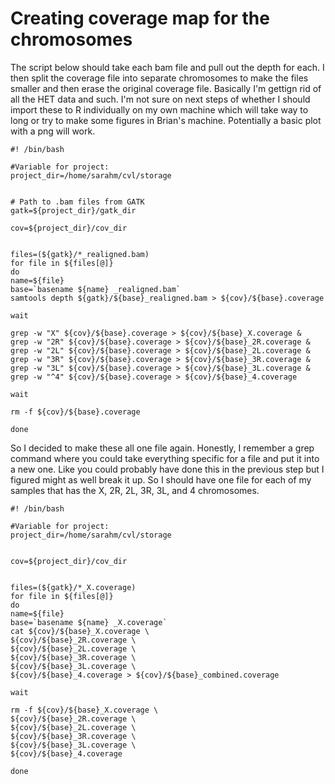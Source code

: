 # Creating coverage map for the chromosomes

The script below should take each bam file and pull out the depth for each. I then split the coverage file into separate chromosomes to make the files smaller and then erase the original coverage file. Basically I'm gettign rid of all the HET data and such. I'm not sure on next steps of whether I should import these to R individually on my own machine which will take way to long or try to make some figures in Brian's machine. Potentially a basic plot with a png will work.
```
#! /bin/bash

#Variable for project:
project_dir=/home/sarahm/cvl/storage


# Path to .bam files from GATK
gatk=${project_dir}/gatk_dir

cov=${project_dir}/cov_dir


files=(${gatk}/*_realigned.bam)
for file in ${files[@]}
do
name=${file}
base=`basename ${name} _realigned.bam`
samtools depth ${gatk}/${base}_realigned.bam > ${cov}/${base}.coverage

wait

grep -w "X" ${cov}/${base}.coverage > ${cov}/${base}_X.coverage &
grep -w "2R" ${cov}/${base}.coverage > ${cov}/${base}_2R.coverage &
grep -w "2L" ${cov}/${base}.coverage > ${cov}/${base}_2L.coverage &
grep -w "3R" ${cov}/${base}.coverage > ${cov}/${base}_3R.coverage &
grep -w "3L" ${cov}/${base}.coverage > ${cov}/${base}_3L.coverage &
grep -w "^4" ${cov}/${base}.coverage > ${cov}/${base}_4.coverage

wait

rm -f ${cov}/${base}.coverage

done
```
So I decided to make these all one file again. Honestly, I remember a grep command where you could take everything specific for a file and put it into a new one. Like you could probably have done this in the previous step but I figured might as well break it up. So I should have one file for each of my samples that has the X, 2R, 2L, 3R, 3L, and 4 chromosomes.
```
#! /bin/bash

#Variable for project:
project_dir=/home/sarahm/cvl/storage


cov=${project_dir}/cov_dir


files=(${gatk}/*_X.coverage)
for file in ${files[@]}
do
name=${file}
base=`basename ${name} _X.coverage`
cat ${cov}/${base}_X.coverage \
${cov}/${base}_2R.coverage \
${cov}/${base}_2L.coverage \
${cov}/${base}_3R.coverage \
${cov}/${base}_3L.coverage \
${cov}/${base}_4.coverage > ${cov}/${base}_combined.coverage

wait

rm -f ${cov}/${base}_X.coverage \
${cov}/${base}_2R.coverage \
${cov}/${base}_2L.coverage \
${cov}/${base}_3R.coverage \
${cov}/${base}_3L.coverage \
${cov}/${base}_4.coverage

done
```

